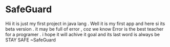 # SafeGuard

Hii it is just my first project in java lang . Well it is my first app and here si its beta version . it may be full of error , coz we know Error is the best teacher for a programer .
 i hope it will achive it goal and its last word is always be STAY SAFE ~SafeGuard
